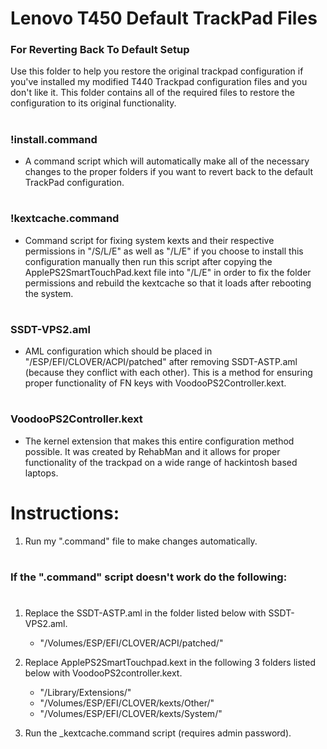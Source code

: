 # Lenovo T450 Default TrackPad Files

### For Reverting Back To Default Setup

Use this folder to help you restore the original trackpad configuration if you've installed my modified T440 Trackpad configuration files and you don't like it. This folder contains all of the required files to restore the configuration to its original functionality.  

#

### !install.command

- A command script which will automatically make all of the necessary changes to the proper folders if you want to revert back to the default TrackPad configuration.

#

### !kextcache.command

- Command script for fixing system kexts and their respective permissions in "/S/L/E" as well as "/L/E" if you choose to install this configuration manually then run this script after copying the ApplePS2SmartTouchPad.kext file into "/L/E" in order to fix the folder permissions and rebuild the kextcache so that it loads after rebooting the system.

#

### SSDT-VPS2.aml

- AML configuration which should be placed in "/ESP/EFI/CLOVER/ACPI/patched" after removing SSDT-ASTP.aml (because they conflict with each other). This is a method for ensuring proper functionality of FN keys with VoodooPS2Controller.kext.

#

### VoodooPS2Controller.kext

- The kernel extension that makes this entire configuration method possible. It was created by RehabMan and it allows for proper functionality of the trackpad on a wide range of hackintosh based laptops.

# 

# Instructions:

1. Run my ".command" file to make changes automatically.

# 

### If the ".command" script doesn't work do the following:

#

1. Replace the SSDT-ASTP.aml in the folder listed below with SSDT-VPS2.aml.
   - "/Volumes/ESP/EFI/CLOVER/ACPI/patched/"

2. Replace ApplePS2SmartTouchpad.kext in the following 3 folders listed below with VoodooPS2controller.kext.
   - "/Library/Extensions/"
   - "/Volumes/ESP/EFI/CLOVER/kexts/Other/"
   - "/Volumes/ESP/EFI/CLOVER/kexts/System/" 

3. Run the _kextcache.command script (requires admin password).